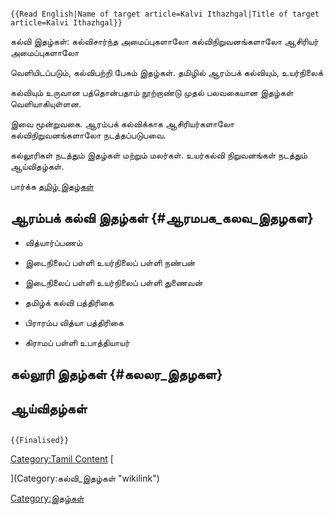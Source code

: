 ```{=mediawiki}
{{Read English|Name of target article=Kalvi Ithazhgal|Title of target article=Kalvi Ithazhgal}}
```
கல்வி இதழ்கள்: கல்விசார்ந்த அமைப்புகளாலோ கல்விநிறுவனங்களாலோ ஆசிரியர் அமைப்புகளாலோ
வெளியிடப்படும், கல்விபற்றி பேசும் இதழ்கள். தமிழில் ஆரம்பக் கல்வியும், உயர்நிலைக்
கல்வியும் உருவான பத்தொன்பதாம் நூற்றாண்டு முதல் பலவகையான இதழ்கள் வெளியாகியுள்ளன.

இவை மூன்றுவகை. ஆரம்பக் கல்விக்காக ஆசிரியர்களாலோ கல்விநிறுவனங்களாலோ நடத்தப்படுபவை.
கல்லூரிகள் நடத்தும் இதழ்கள் மற்றும் மலர்கள். உயர்கல்வி நிறுவனங்கள் நடத்தும் ஆய்விதழ்கள்.

பார்க்க [தமிழ் இதழ்கள்](தமிழ்_இதழ்கள் "wikilink")

## ஆரம்பக் கல்வி இதழ்கள் {#ஆரமபக_கலவ_இதழகள}

-   வித்யார்ப்பணம்
-   இடைநிலைப் பள்ளி உயர்நிலைப் பள்ளி நண்பன்
-   இடைநிலைப் பள்ளி உயர்நிலைப் பள்ளி துணைவன்
-   தமிழ்க் கல்வி பத்திரிகை
-   பிராரம்ப வித்யா பத்திரிகை
-   கிராமப் பள்ளி உபாத்தியாயர்

## கல்லூரி இதழ்கள் {#கலலர_இதழகள}

## ஆய்விதழ்கள்

```{=mediawiki}
{{Finalised}}
```
[Category:Tamil Content](Category:Tamil_Content "wikilink") [
](Category:கல்வி_இதழ்கள் "wikilink")
[Category:இதழ்கள்](Category:இதழ்கள் "wikilink")
